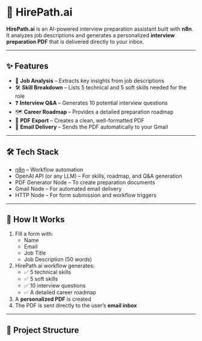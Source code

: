 # 🚀 HirePath.ai

**HirePath.ai** is an AI-powered interview preparation assistant built with **n8n**.  
It analyzes job descriptions and generates a personalized **interview preparation PDF** that is delivered directly to your inbox.  

---

## ✨ Features
- 📄 **Job Analysis** – Extracts key insights from job descriptions  
- 🛠️ **Skill Breakdown** – Lists 5 technical and 5 soft skills needed for the role  
- ❓ **Interview Q&A** – Generates 10 potential interview questions  
- 🗺️ **Career Roadmap** – Provides a detailed preparation roadmap  
- 📑 **PDF Export** – Creates a clean, well-formatted PDF  
- 📧 **Email Delivery** – Sends the PDF automatically to your Gmail  

---

## 🛠️ Tech Stack
- [n8n](https://n8n.io/) – Workflow automation  
- OpenAI API (or any LLM) – For skills, roadmap, and Q&A generation  
- PDF Generator Node – To create preparation documents  
- Gmail Node – For automated email delivery  
- HTTP Node – For form submission and workflow triggers  

---

## 🚀 How It Works
1. Fill a form with:
   - Name  
   - Email  
   - Job Title  
   - Job Description (50 words)  
2. HirePath.ai workflow generates:  
   - ✅ 5 technical skills  
   - ✅ 5 soft skills  
   - ✅ 10 interview questions  
   - ✅ A detailed career roadmap  
3. A **personalized PDF** is created  
4. The PDF is sent directly to the user’s **email inbox**  

---

## 📂 Project Structure
